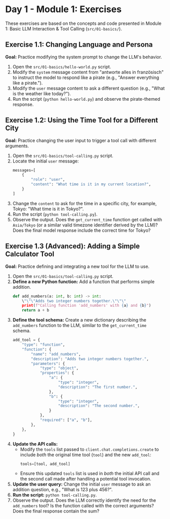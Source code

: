 # Day 1 - Module 1: Exercises

These exercises are based on the concepts and code presented in Module 1: Basic LLM Interaction & Tool Calling (`src/01-basics/`).

## Exercise 1.1: Changing Language and Persona

**Goal:** Practice modifying the system prompt to change the LLM's behavior.

1.  Open the `src/01-basics/hello-world.py` script.
2.  Modify the `system` message content from "antworte alles in französisch" to instruct the model to respond like a pirate (e.g., "Answer everything like a pirate.").
3.  Modify the `user` message content to ask a different question (e.g., "What is the weather like today?").
4.  Run the script (`python hello-world.py`) and observe the pirate-themed response.

## Exercise 1.2: Using the Time Tool for a Different City

**Goal:** Practice changing the user input to trigger a tool call with different arguments.

1.  Open the `src/01-basics/tool-calling.py` script.
2.  Locate the initial `user` message:
    ```python
    messages=[
        {
            "role": "user",
            "content": "What time is it in my current location?",
        }
    ]
    ```
3.  Change the `content` to ask for the time in a specific city, for example, Tokyo: "What time is it in Tokyo?".
4.  Run the script (`python tool-calling.py`).
5.  Observe the output. Does the `get_current_time` function get called with `Asia/Tokyo` (or a similar valid timezone identifier derived by the LLM)? Does the final model response include the correct time for Tokyo?

## Exercise 1.3 (Advanced): Adding a Simple Calculator Tool

**Goal:** Practice defining and integrating a new tool for the LLM to use.

1.  Open the `src/01-basics/tool-calling.py` script.
2.  **Define a new Python function:** Add a function that performs simple addition.
    ```python
    def add_numbers(a: int, b: int) -> int:
        \"\"\"Adds two integer numbers together.\"\"\"
        print(f"Calling function 'add_numbers' with {a} and {b}")
        return a + b
    ```
3.  **Define the tool schema:** Create a new dictionary describing the `add_numbers` function to the LLM, similar to the `get_current_time` schema.
    ```python
    add_tool = {
        "type": "function",
        "function": {
            "name": "add_numbers",
            "description": "Adds two integer numbers together.",
            "parameters": {
                "type": "object",
                "properties": {
                    "a": {
                        "type": "integer",
                        "description": "The first number.",
                    },
                    "b": {
                        "type": "integer",
                        "description": "The second number.",
                    }
                },
                "required": ["a", "b"],
            },
        },
    }
    ```
4.  **Update the API calls:**
    *   Modify the `tools` list passed to `client.chat.completions.create` to include *both* the original time tool (`tool`) and the new `add_tool`:
        ```python
        tools=[tool, add_tool]
        ```
    *   Ensure this updated `tools` list is used in *both* the initial API call and the second call made after handling a potential tool invocation.
5.  **Update the user query:** Change the initial `user` message to ask an addition question, e.g., "What is 123 plus 456?".
6.  **Run the script:** `python tool-calling.py`.
7.  Observe the output. Does the LLM correctly identify the need for the `add_numbers` tool? Is the function called with the correct arguments? Does the final response contain the sum?
